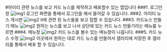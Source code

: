 ﻿#아이티 관련 뉴스를 보고 카드 뉴스를 제작하고 배포할수 있는 앱입니다<space><space>
###1. 로그인창
<img src="img/KakaoTalk_20171106_200421213.png" alt="img1">
로그인 화면을 통해서 로그인을 해서 들어갈 수 있습니다.<space><space>
###2. 아이티 뉴스 게시판
<img src="img/KakaoTalk_20171106_200426249.png" alt="img2">
it에 관련 된 뉴스들을 보고 접할 수 있습니다.<space><space>
###3. 카드뉴스 만들기 메뉴
<img src="img/KakaoTalk_20171106_200431288.png" alt="img2">
원하는 뉴스를 보고 나서 상단에 있는 카드 뉴스 만들기라는 메뉴를 누르면 <space><space>
###4. 메뉴창
<img src="img/KakaoTalk_20171106_200435019.png" alt="img2">
카드 뉴스를 볼수 있는 메뉴창이 나옵니다.<space><space>
###5. 카드 뉴스 수정
<img src="img/KakaoTalk_20171106_200442380.png" alt="img2">
이곳에서 원하는 대로 카드 뉴스를 만들어서 갤러리에 저장한 후 갤러리를 통해서 배포 할 수 있습니다.<space><space>